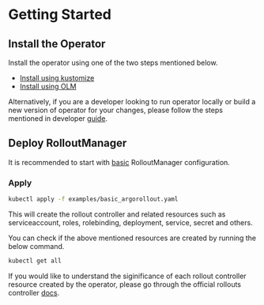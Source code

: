 # Getting Started

## Install the Operator

Install the operator using one of the two steps mentioned below.

- [Install using kustomize](../install/kustomize.md)
- [Install using OLM](../install/olm.md)

Alternatively, if you are a developer looking to run operator locally or build a new version of operator for your changes, please follow the steps mentioned in developer [guide](../developer-guide/developer_guide.md).

## Deploy RolloutManager

It is recommended to start with [basic](../crd_reference.md/#basic-rolloutmanager-example) RolloutManager configuration. 

### Apply 

```bash
kubectl apply -f examples/basic_argorollout.yaml
```

This will create the rollout controller and related resources such as serviceaccount, roles, rolebinding, deployment, service, secret and others.

You can check if the above mentioned resources are created by running the below command.

```bash
kubectl get all
```

If you would like to understand the siginificance of each rollout controller resource created by the operator, please go through the official rollouts controller [docs](https://argo-rollouts.readthedocs.io/en/stable/).

